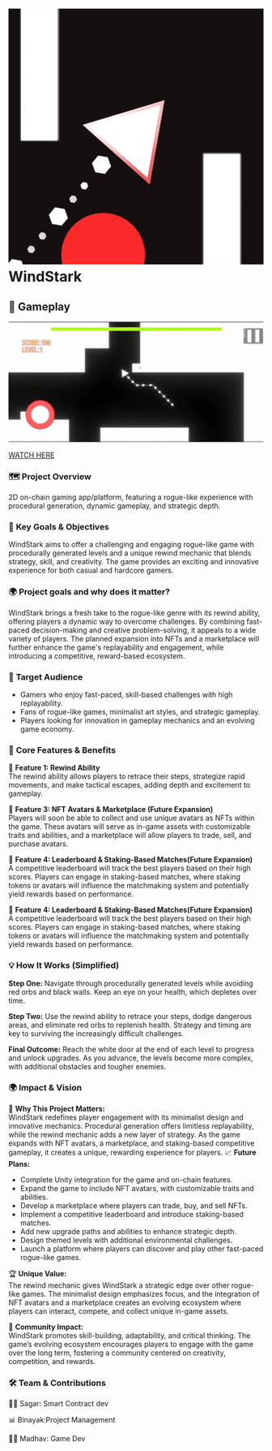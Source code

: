 # ![WindStark Icon](https://github.com/0xWindStark/.github/blob/main/icon.png)  **WindStark**


## 🌟 **Gameplay**
[![Watch the video](https://github.com/0xWindStark/.github/blob/main/Screenshot%202025-02-01%20010719.png)](https://github.com/0xWindStark/.github/blob/main/videoplayback.mp4)



[WATCH HERE](https://www.youtube.com/watch?v=VHjPhsDyh6U&t=3s&ab_channel=SoarinSkySagar)


### 🗺️ **Project Overview**  
2D on-chain gaming app/platform, featuring a rogue-like experience with procedural generation, dynamic gameplay, and strategic depth.



### 🎯 **Key Goals & Objectives**  
WindStark aims to offer a challenging and engaging rogue-like game with procedurally generated levels and a unique rewind mechanic that blends strategy, skill, and creativity. The game provides an exciting and innovative experience for both casual and hardcore gamers.

### 🌍 **Project goals and why does it matter?**  
WindStark brings a fresh take to the rogue-like genre with its rewind ability, offering players a dynamic way to overcome challenges. By combining fast-paced decision-making and creative problem-solving, it appeals to a wide variety of players. The planned expansion into NFTs and a marketplace will further enhance the game's replayability and engagement, while introducing a competitive, reward-based ecosystem.

### 🧩 **Target Audience**  
- Gamers who enjoy fast-paced, skill-based challenges with high replayability.
- Fans of rogue-like games, minimalist art styles, and strategic gameplay.
- Players looking for innovation in gameplay mechanics and an evolving game economy.


### 🎉 **Core Features & Benefits**  

📌 **Feature 1: Rewind Ability**  
The rewind ability allows players to retrace their steps, strategize rapid movements, and make tactical escapes, adding depth and excitement to gameplay.

📌 **Feature 3: NFT Avatars & Marketplace (Future Expansion)**  
Players will soon be able to collect and use unique avatars as NFTs within the game. These avatars will serve as in-game assets with customizable traits and abilities, and a marketplace will allow players to trade, sell, and purchase avatars.

📌 **Feature 4: Leaderboard & Staking-Based Matches(Future Expansion)**  
A competitive leaderboard will track the best players based on their high scores. Players can engage in staking-based matches, where staking tokens or avatars will influence the matchmaking system and potentially yield rewards based on performance.

📌 **Feature 4: Leaderboard & Staking-Based Matches(Future Expansion)**  
A competitive leaderboard will track the best players based on their high scores. Players can engage in staking-based matches, where staking tokens or avatars will influence the matchmaking system and potentially yield rewards based on performance.

### 💡 **How It Works (Simplified)**  

**Step One:** Navigate through procedurally generated levels while avoiding red orbs and black walls. Keep an eye on your health, which depletes over time.  

**Step Two:** Use the rewind ability to retrace your steps, dodge dangerous areas, and eliminate red orbs to replenish health. Strategy and timing are key to surviving the increasingly difficult challenges.  

**Final Outcome:** Reach the white door at the end of each level to progress and unlock upgrades. As you advance, the levels become more complex, with additional obstacles and tougher enemies. 




### 🌍 **Impact & Vision**

🚀 **Why This Project Matters:**  
WindStark redefines player engagement with its minimalist design and innovative mechanics. Procedural generation offers limitless replayability, while the rewind mechanic adds a new layer of strategy. As the game expands with NFT avatars, a marketplace, and staking-based competitive gameplay, it creates a unique, rewarding experience for players.
📈 **Future Plans:**  
- Complete Unity integration for the game and on-chain features.
- Expand the game to include NFT avatars, with customizable traits and abilities.
- Develop a marketplace where players can trade, buy, and sell NFTs.
- Implement a competitive leaderboard and introduce staking-based matches.
- Add new upgrade paths and abilities to enhance strategic depth.
- Design themed levels with additional environmental challenges.
- Launch a platform where players can discover and play other fast-paced rogue-like games.

🏆 **Unique Value:**  
The rewind mechanic gives WindStark a strategic edge over other rogue-like games. The minimalist design emphasizes focus, and the integration of NFT avatars and a marketplace creates an evolving ecosystem where players can interact, compete, and collect unique in-game assets.

🌟 **Community Impact:**  
WindStark promotes skill-building, adaptability, and critical thinking. The game’s evolving ecosystem encourages players to engage with the game over the long term, fostering a community centered on creativity, competition, and rewards.




### 🛠️ **Team & Contributions**  

🧑‍💻 Sagar: Smart Contract dev  

📊 Binayak:Project Management 

🧑‍💻 Madhav: Game Dev





